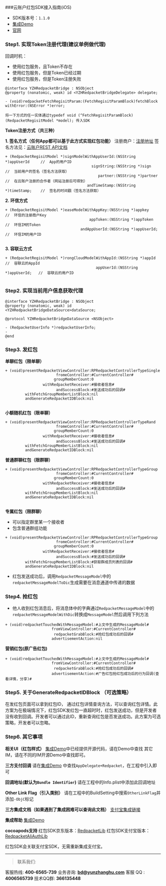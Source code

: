 ###云账户红包SDK接入指南(iOS)
- SDK版本号：`1.1.0`
- [集成Demo](https://github.com/YunzhanghuOpen/Redpacket-Demo-iOS)
- [官网](https://www.yunzhanghu.com)

### Step1. 实现Token注册代理(建议单例做代理)
回调时机：

* 使用红包服务，且Token不存在
* 使用红包服务，但是Token已经过期
* 使用红包服务，但是Token注册失败

```
@interface YZHRedpacketBridge : NSObject
@property (nonatomic, weak) id <YZHRedpacketBridgeDelegate> delegate;

- (void)redpacketFetchRegisitParam:(FetchRegisitParamBlock)fetchBlock withError:(NSError *)error;

将一下方式的任一实体通过typedef void (^FetchRegisitParamBlock)(RedpacketRegisitModel *model); 传入SDK

```
**Token注册方式（共三种）**

**1. 签名方式（任何App都可以基于此方式实现红包功能）**
注册商户：[注册地址](https://bv2.yunzhanghu.com/app/register)
 签名方法见：[云账户REST API文档](http://yunzhanghu-com.oss-cn-qdjbp-a.aliyuncs.com/%E4%BA%91%E8%B4%A6%E6%88%B7%E7%BA%A2%E5%8C%85%E6%8E%A5%E5%8F%A3%E6%96%87%E6%A1%A3-v3_0_1.pdf)

```
+ (RedpacketRegisitModel *)signModelWithAppUserId:(NSString *)appUserId     //  App的用户ID
                                       signString:(NSString *)sign          //  当前用户的签名（签名方法获取）
                                          partner:(NSString *)partner       //  在云账户注册的合作者（网站注册后可得到）
                                     andTimeStamp:(NSString *)timeStamp;    //  签名的时间戳（签名方法获取）
```
**2. 环信方式**

```
+ (RedpacketRegisitModel *)easeModelWithAppKey:(NSString *)appkey           //  环信的注册商户Key
                                      appToken:(NSString *)appToken         //  环信IM的Token
                                  andAppUserId:(NSString *)appUserId;       //  环信IM的用户ID
                                  
```
**3. 容联云方式**

```
+ (RedpacketRegisitModel *)rongCloudModelWithAppId:(NSString *)appId        //  容联云的AppId
                                         appUserId:(NSString *)appUserId;   //  容联云的用户ID
                                         
```

### Step2. 实现当前用户信息获取代理

```
@interface YZHRedpacketBridge : NSObject
@property (nonatomic, weak) id <YZHRedpacketBridgeDataSource>dataSource;

@protocol YZHRedpacketBridgeDataSource <NSObject>

- (RedpacketUserInfo *)redpacketUserInfo;
- 
@end

```

### Step3. 发红包
**单聊红包（限单聊）**

```
+ (void)presentRedpacketViewController:RPRedpacketControllerTypeSingle
                       fromeController:#CurrentController#
                      groupMemberCount:0
                 withRedpacketReceiver:#接收者信息#
                       andSuccessBlock:#发送成功后的回调#
         withFetchGroupMemberListBlock:nil
         andGenerateRedpacketIDBlock:nil
         
```

**小额随机红包（限单聊）**

```
+ (void)presentRedpacketViewController:RPRedpacketControllerTypeRand
                       fromeController:#CurrentController#
                      groupMemberCount:0
                 withRedpacketReceiver:#接收者信息#
                       andSuccessBlock:#发送成功后的回调#
         withFetchGroupMemberListBlock:nil
         andGenerateRedpacketIDBlock:nil
```

**普通群聊红包（限群聊）**

```
+ (void)presentRedpacketViewController:RPRedpacketControllerTypeGroup
                       fromeController:#CurrentController#
                      groupMemberCount:0
                 withRedpacketReceiver:#接收者信息#
                       andSuccessBlock:#发送成功后的回调#
         withFetchGroupMemberListBlock:nil
         andGenerateRedpacketIDBlock:nil
         
```

**专属红包（限群聊）**

* 可以指定群里某一个接收者
* 包含普通群组功能

```
+ (void)presentRedpacketViewController:RPRedpacketControllerTypeGroup
                       fromeController:#CurrentController#
                      groupMemberCount:0
                 withRedpacketReceiver:#接收者信息#
                       andSuccessBlock:#发送成功后的回调#
         withFetchGroupMemberListBlock:#获取群成员列表的回调#
         andGenerateRedpacketIDBlock:nil
```

* 红包发送成功后，调用`RedpacketMessageModel`中的`redpacketMessageModelToDic`生成需要在消息通道中传递的数据


### Step4. 抢红包

* 他人收到红包消息后，将消息体中的字典通过`RedpacketMessageModel`中的`redpacketMessageModelWithDic`转换成`MessageModel`然后调用下列方法

```
+ (void)redpacketTouchedWithMessageModel:#上文中生成的MessageModel#
                     fromViewController:#CurrentController#
                      redpacketGrabBlock:#抢红包成功后的回调#
                     advertisementAction:nil
```

**营销红包(原广告红包)**

```
+ (void)redpacketTouchedWithMessageModel:#上文中生成的MessageModel#
                     fromViewController:#CurrentController#
                      redpacketGrabBlock:#抢红包成功后的回调#
                     advertisementAction:#广告红包抢红包成功后的行为回调(查看详情，分享)#

```

### Step5. 关于GenerateRedpacketIDBlock （可选策略）
 在发红包页面可以拿到红包ID， 通过红包详情查询方法，可以查询红包详情。此方案为在极端情况下，红包SDK发红包一直超时时，红包发送成功，但是开发者没有收到回调。开发者可以通过此ID，重新查询红包是否发送成功。此方案为可选策略，开发者可以忽略。

### Step6. 其它事项

**相关UI（红包样式）**
[集成Demo](https://github.com/YunzhanghuOpen/Redpacket-Demo-iOS)中已经提供开源代码，请在Demo中查找
其它IM，请在不同的IM开源Demo中查找即可。

**三方支付回调**
请在[集成Demo](https://github.com/YunzhanghuOpen/Redpacket-Demo-iOS) 中查找`AppDelegate+Redpacket`，在工程中引入即可

**回调地址(默认为`Bundle Identifier`)**
请在工程中的Info.plist中添加此回调地址

**Other Link Flag（引入类别）**
请在工程中的BuildSetting中搜索`OtherLinkFlag`并添加`-ObjC`标记

**三方集成文档（如果遇到了集成困难可以查询此文档）**
[支付宝集成链接](https://doc.open.alipay.com/doc2/detail.htm?spm=a219a.7629140.0.0.UccR9D&treeId=59&articleId=103676&docType=1)

**集成帮助**
[集成Demo](https://github.com/YunzhanghuOpen/Redpacket-Demo-iOS)

**cocoapods支持**
红包SDK京东版本：[RedpacketLib](https://cocoapods.org/?q=Redpacket)
红包SDK支付宝版本：[RedpacketAliAuthLib](https://cocoapods.org/?q=RedpacketAliAuthLib)

红包SDK会关联支付宝SDK，无需重新集成支付宝。

---


> 联系我们:

 客服热线: **400-6565-739**
 业务咨询: **bd@yunzhanghu.com**
 客服 QQ :  **4006565739**
 技术QQ群: **366135448**


